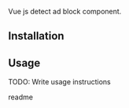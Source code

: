 <snippet>
  <content>

Vue js detect ad block component.

## Installation


## Usage

TODO: Write usage instructions

</content>
  <tabTrigger>readme</tabTrigger>
</snippet>